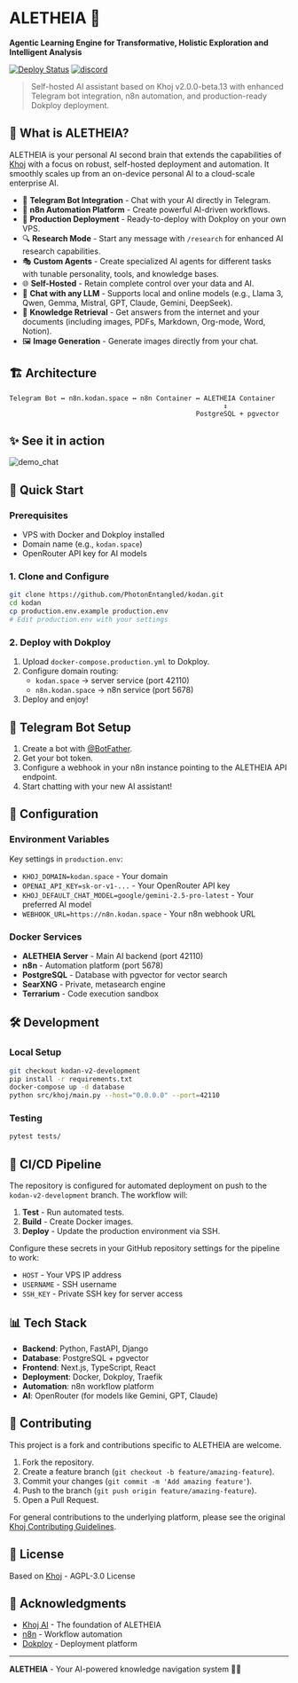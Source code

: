 # ALETHEIA 🚀
**Agentic Learning Engine for Transformative, Holistic Exploration and Intelligent Analysis**

[![Deploy Status](https://github.com/PhotonEntangled/kodan/actions/workflows/deploy.yml/badge.svg)](https://github.com/PhotonEntangled/kodan/actions/workflows/deploy.yml)
[![discord](https://img.shields.io/discord/1112065956647284756?style=plastic&label=discord)](https://discord.gg/BDgyabRM6e)

> Self-hosted AI assistant based on Khoj v2.0.0-beta.13 with enhanced Telegram bot integration, n8n automation, and production-ready Dokploy deployment.

## 🎯 What is ALETHEIA?

ALETHEIA is your personal AI second brain that extends the capabilities of [Khoj](https://khoj.dev) with a focus on robust, self-hosted deployment and automation. It smoothly scales up from an on-device personal AI to a cloud-scale enterprise AI.

- 🤖 **Telegram Bot Integration** - Chat with your AI directly in Telegram.
- 🔄 **n8n Automation Platform** - Create powerful AI-driven workflows.
- 🚀 **Production Deployment** - Ready-to-deploy with Dokploy on your own VPS.
- 🔍 **Research Mode** - Start any message with `/research` for enhanced AI research capabilities.
- 🎭 **Custom Agents** - Create specialized AI agents for different tasks with tunable personality, tools, and knowledge bases.
- 🌐 **Self-Hosted** - Retain complete control over your data and AI.
- 💬 **Chat with any LLM** - Supports local and online models (e.g., Llama 3, Qwen, Gemma, Mistral, GPT, Claude, Gemini, DeepSeek).
- 📄 **Knowledge Retrieval** - Get answers from the internet and your documents (including images, PDFs, Markdown, Org-mode, Word, Notion).
- 🖼️ **Image Generation** - Generate images directly from your chat.

## 🏗️ Architecture

```
Telegram Bot ↔ n8n.kodan.space ↔ n8n Container ↔ ALETHEIA Container
                                                      ↕
                                               PostgreSQL + pgvector
```

## ✨ See it in action

![demo_chat](https://github.com/khoj-ai/khoj/blob/master/documentation/assets/img/quadratic_equation_khoj_web.gif?raw=true)

## 🚀 Quick Start

### Prerequisites
- VPS with Docker and Dokploy installed
- Domain name (e.g., `kodan.space`)
- OpenRouter API key for AI models

### 1. Clone and Configure
```bash
git clone https://github.com/PhotonEntangled/kodan.git
cd kodan
cp production.env.example production.env
# Edit production.env with your settings
```

### 2. Deploy with Dokploy
1. Upload `docker-compose.production.yml` to Dokploy.
2. Configure domain routing:
   - `kodan.space` → server service (port 42110)
   - `n8n.kodan.space` → n8n service (port 5678)
3. Deploy and enjoy!

## 🤖 Telegram Bot Setup

1. Create a bot with [@BotFather](https://t.me/botfather).
2. Get your bot token.
3. Configure a webhook in your n8n instance pointing to the ALETHEIA API endpoint.
4. Start chatting with your new AI assistant!

## 🔧 Configuration

### Environment Variables
Key settings in `production.env`:
- `KHOJ_DOMAIN=kodan.space` - Your domain
- `OPENAI_API_KEY=sk-or-v1-...` - Your OpenRouter API key
- `KHOJ_DEFAULT_CHAT_MODEL=google/gemini-2.5-pro-latest` - Your preferred AI model
- `WEBHOOK_URL=https://n8n.kodan.space` - Your n8n webhook URL

### Docker Services
- **ALETHEIA Server** - Main AI backend (port 42110)
- **n8n** - Automation platform (port 5678)
- **PostgreSQL** - Database with pgvector for vector search
- **SearXNG** - Private, metasearch engine
- **Terrarium** - Code execution sandbox

## 🛠️ Development

### Local Setup
```bash
git checkout kodan-v2-development
pip install -r requirements.txt
docker-compose up -d database
python src/khoj/main.py --host="0.0.0.0" --port=42110
```

### Testing
```bash
pytest tests/
```

## 🚀 CI/CD Pipeline

The repository is configured for automated deployment on push to the `kodan-v2-development` branch. The workflow will:
1. **Test** - Run automated tests.
2. **Build** - Create Docker images.
3. **Deploy** - Update the production environment via SSH.

Configure these secrets in your GitHub repository settings for the pipeline to work:
- `HOST` - Your VPS IP address
- `USERNAME` - SSH username
- `SSH_KEY` - Private SSH key for server access

## 📊 Tech Stack

- **Backend**: Python, FastAPI, Django
- **Database**: PostgreSQL + pgvector
- **Frontend**: Next.js, TypeScript, React
- **Deployment**: Docker, Dokploy, Traefik
- **Automation**: n8n workflow platform
- **AI**: OpenRouter (for models like Gemini, GPT, Claude)

## 🤝 Contributing

This project is a fork and contributions specific to ALETHEIA are welcome.
1. Fork the repository.
2. Create a feature branch (`git checkout -b feature/amazing-feature`).
3. Commit your changes (`git commit -m 'Add amazing feature'`).
4. Push to the branch (`git push origin feature/amazing-feature`).
5. Open a Pull Request.

For general contributions to the underlying platform, please see the original [Khoj Contributing Guidelines](https://docs.khoj.dev/contributing/development).

## 📄 License

Based on [Khoj](https://github.com/khoj-ai/khoj) - AGPL-3.0 License

## 🙏 Acknowledgments

- [Khoj AI](https://khoj.dev) - The foundation of ALETHEIA
- [n8n](https://n8n.io) - Workflow automation
- [Dokploy](https://dokploy.com) - Deployment platform

---

**ALETHEIA** - Your AI-powered knowledge navigation system 🧠✨
